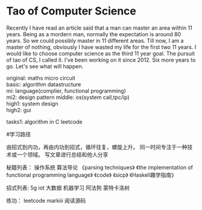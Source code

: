 #  Tao of Computer Science

Recently I have read an article said that a man can master an area within 11 years. Being as a mordern man, normally the expectation is around 80 years. So we could possibly master in 11 different areas. Till now, I am a master of nothing, obviously I have wasted my life for the first two 11 years. I would like to choose computer science as the third 11 year goal. The pursuit of tao of CS, I called it. I've been working on it since 2012. Six more years to go. Let's see what will happen.

original: maths micro circuit  
basic: algorithm datastructure  
mi: language(complier, functional programming)  
mi2: design pattern
middle: os(system call,tpc/ip)  
high1: system design   
high2: gui

tasks1: algorithm in C leetcode

#学习路径

由招式到内功，再由内功到招式，循环往复，螺旋上升。 
同一时间专注于一种技术或一个领域。 
写文章进行总结和他人分享

秘籍列表：
操作系统
算法导论
《parsing techniques》
《the implementation of functional programming language》
《code》
《sicp》
《Haskell趣学指南》

招式列表:
5g
iot
大数据
机器学习
阿法狗
蒙特卡洛树

练功：
leetcode
markiii
阅读源码


